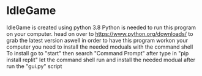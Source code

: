 # IdleGame
 IdleGame is created using python 3.8
 Python is needed to run this program on your computer. head on over to https://www.python.org/downloads/ to grab the latest version
 aswell in order to have this program workon your computer you need to install the needed moduals with the command shell
 To install go to "start" then search "Command Prompt"
 after type in "pip install replit"
 let the command shell run and install the needed modual
 after run the "gui.py" script
